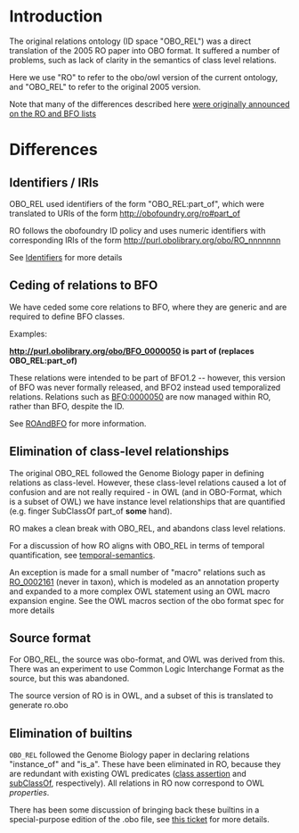 # Introduction #

The original relations ontology (ID space "OBO_REL") was a direct translation of the 2005 RO paper into OBO format. It suffered a number of problems, such as lack of clarity in the semantics of class level relations.

Here we use "RO" to refer to the obo/owl version of the current ontology, and "OBO_REL" to refer to the original 2005 version.

Note that many of the differences described here [were originally announced on the RO and BFO lists](http://groups.google.com/group/obo-relations/browse_thread/thread/29fc616eb570f7dc/fc0647f190b5f178)

# Differences #

## Identifiers / IRIs ##

OBO_REL used identifiers of the form "OBO_REL:part_of", which were translated to URIs of the form http://obofoundry.org/ro#part_of

RO follows the obofoundry ID policy and uses numeric identifiers with corresponding IRIs of the form http://purl.obolibrary.org/obo/RO_nnnnnnn

See [Identifiers](Identifiers) for more details

## Ceding of relations to BFO ##

We have ceded some core relations to BFO, where they are generic and are required to define BFO classes.

Examples:

**http://purl.obolibrary.org/obo/BFO_0000050 is part of (replaces OBO_REL:part_of)**

These relations were intended to be part of BFO1.2 -- however, this version of BFO was never formally released, and BFO2 instead used temporalized relations. Relations such as [BFO:0000050](http://purl.obolibrary.org/obo/BFO_0000050) are now managed within RO, rather than BFO, despite the ID.

See [ROAndBFO](ROAndBFO) for more information.

## Elimination of class-level relationships ##

The original OBO_REL followed the Genome Biology paper in defining relations as class-level. However, these class-level relations caused a lot of confusion and are not really required - in OWL (and in OBO-Format, which is a subset of OWL) we have instance level relationships that are quantified (e.g. finger SubClassOf part_of **some** hand).

RO makes a clean break with OBO_REL, and abandons class level relations.

For a discussion of how RO aligns with OBO_REL in terms of temporal quantification, see [temporal-semantics](temporal-semantics).

An exception is made for a small number of "macro" relations such as [RO_0002161](http://purl.obolibrary.org/obo/RO_0002161) (never in taxon), which is modeled as an annotation property and expanded to a more complex OWL statement using an OWL macro expansion engine. See the OWL macros section of the obo format spec for more details

## Source format ##

For OBO_REL, the source was obo-format, and OWL was derived from this. There was an experiment to use Common Logic Interchange Format as the source, but this was abandoned.

The source version of RO is in OWL, and a subset of this is translated to generate ro.obo

## Elimination of builtins ##

`OBO_REL` followed the Genome Biology paper in declaring relations "instance_of" and "is_a". These have been eliminated in RO, because they are redundant with existing OWL predicates ([class assertion](http://www.w3.org/TR/owl2-primer/#Classes_and_Instances) and [subClassOf](http://www.w3.org/TR/owl2-primer/#Class_Hierarchies), respectively). All relations in RO now correspond to OWL *properties*.

There has been some discussion of bringing back these builtins in a special-purpose edition of the .obo file, see [this ticket](https://github.com/oborel/obo-relations/issues/68) for more details.

